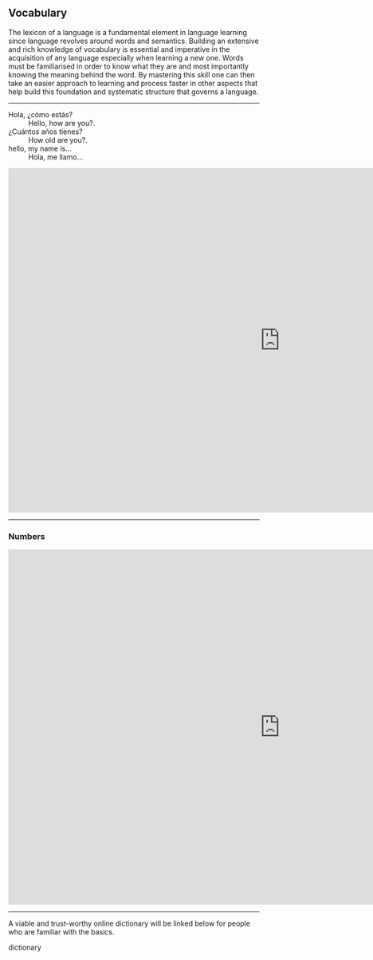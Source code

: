 <h2>Vocabulary</h2>

<p>The lexicon of a language is a fundamental element in language learning since language revolves around words and semantics. Building an extensive and rich knowledge of vocabulary is essential and imperative in the acquisition of any language especially when learning a new one. Words must be familiarised in order to know what they are and most importantly knowing the meaning behind the word. By mastering this skill one can then take an easier approach to learning and process faster in other aspects that help build this foundation and systematic structure that governs a language.</p>

<hr>


<dl>
 <dt>Hola, ¿cómo estás?</dt>
 <dd>Hello, how are you?.</dd>
 <dt>¿Cuántos años tienes?</dt>
 <dd>How old are you?.</dd>
 <dt>hello, my name is...</dt>
 <dd>Hola, me llamo...</dd>
</dl>


<iframe src="https://h5p.org/h5p/embed/378884" width="1090" height="691" frameborder="0" allowfullscreen="allowfullscreen"></iframe><script src="https://h5p.org/sites/all/modules/h5p/library/js/h5p-resizer.js" charset="UTF-8"></script>

<hr>

<h3>Numbers</h3>

<iframe src="https://h5p.org/h5p/embed/405098" width="1090" height="713" frameborder="0" allowfullscreen="allowfullscreen"></iframe><script src="https://h5p.org/sites/all/modules/h5p/library/js/h5p-resizer.js" charset="UTF-8"></script>

<hr>

<p> A viable and trust-worthy online dictionary will be linked below for people who are familiar with the basics.</p>
<dl>
 <dt>dictionary</dt>
 <dd> <a href="url"http://www.wordreference.com/</a> </dd>
  </dl>
